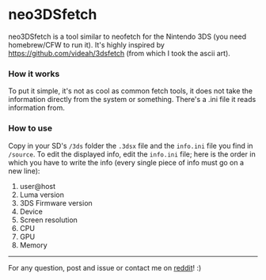 # neo3DSfetch

neo3DSfetch is a tool similar to neofetch for the Nintendo 3DS (you need homebrew/CFW to run it).
It's highly inspired by https://github.com/videah/3dsfetch (from which I took the ascii art). 


### How it works

To put it simple, it's not as cool as common fetch tools, it does not take the information directly from the system or something. 
There's a .ini file it reads information from. 


### How to use

Copy in your SD's `/3ds` folder the `.3dsx` file and the `info.ini` file you find in `/source`.
To edit the displayed info, edit the `info.ini` file; here is the order in which you have to write the info (every single piece of info must go on a new line):

1. user@host
1. Luma version
1. 3DS Firmware version
1. Device 
1. Screen resolution
1. CPU
1. GPU
1. Memory

____

For any question, post and issue or contact me on [reddit](www.reddit.com/user/Joker_513)! :)
